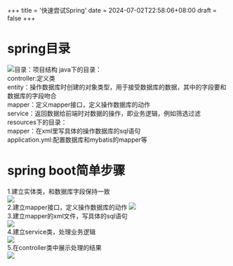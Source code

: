 +++
title = '快速尝试Spring'
date = 2024-07-02T22:58:06+08:00
draft = false
+++

# spring目录
![目录：项目结构](/image/SpringMulu.png)
java下的目录：  
controller:定义类  
entity：操作数据库时创建的对象类型，用于接受数据库的数据，其中的字段要和数据库的字段吻合  
mapper：定义mapper接口，定义操作数据库的动作  
service：返回数据给前端时对数据的操作，即业务逻辑，例如筛选过滤  
resources下的目录：  
mapper：在xml里写具体的操作数据库的sql语句  
application.yml:配置数据库和mybatis的mapper等  
# spring boot简单步骤
1.建立实体类，和数据库字段保持一致  
![](/image/Shitilei.png)  
2.建立mapper接口，定义操作数据库的动作 
![](/image/MapperJiekou.png)   
3.建立mapper的xml文件，写具体的sql语句  
![](/image/MapperXml.png)  
4.建立service类，处理业务逻辑  
![](/image/ServiceLei.png)  
5.在controller类中展示处理的结果  
![](/image/ControllerJieguo.png)
